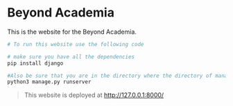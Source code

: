 # Beyond Academia

This is the website for the Beyond Academia.

```sh
# To run this website use the following code

# make sure you have all the dependencies
pip install django

#Also be sure that you are in the directory where the directory of manage.py exists
python3 manage.py runserver

```

> This website is deployed at <a href="http://127.0.0.1:8000">http://127.0.0.1:8000/</a>